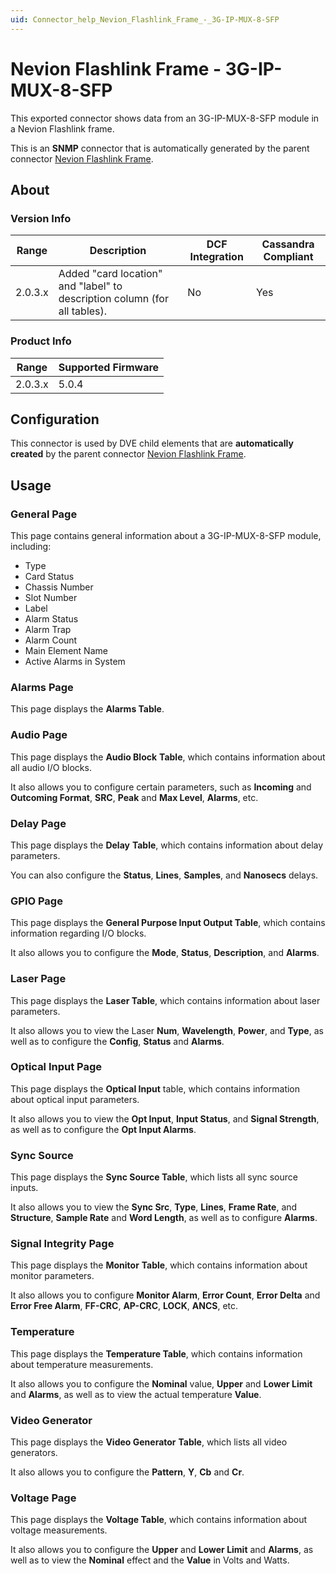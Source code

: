 ```yaml
---
uid: Connector_help_Nevion_Flashlink_Frame_-_3G-IP-MUX-8-SFP
---
```


# Nevion Flashlink Frame - 3G-IP-MUX-8-SFP

This exported connector shows data from an 3G-IP-MUX-8-SFP module in a Nevion Flashlink frame.

This is an **SNMP** connector that is automatically generated by the parent connector [Nevion Flashlink Frame](xref:Connector_help_Nevion_Flashlink_Frame).

## About

### Version Info

| **Range** | **Description**                                                           | **DCF Integration** | **Cassandra Compliant** |
|-----------|---------------------------------------------------------------------------|---------------------|-------------------------|
| 2.0.3.x   | Added "card location" and "label" to description column (for all tables). | No                  | Yes                     |

### Product Info

| **Range** | **Supported Firmware** |
|-----------|------------------------|
| 2.0.3.x   | 5.0.4                  |

## Configuration

This connector is used by DVE child elements that are **automatically created** by the parent connector [Nevion Flashlink Frame](xref:Connector_help_Nevion_Flashlink_Frame).

## Usage

### General Page

This page contains general information about a 3G-IP-MUX-8-SFP module, including:

- Type
- Card Status
- Chassis Number
- Slot Number
- Label
- Alarm Status
- Alarm Trap
- Alarm Count
- Main Element Name
- Active Alarms in System

### Alarms Page

This page displays the **Alarms Table**.

### Audio Page

This page displays the **Audio Block** **Table**, which contains information about all audio I/O blocks.

It also allows you to configure certain parameters, such as **Incoming** and **Outcoming Format**, **SRC**, **Peak** and **Max Level**, **Alarms**, etc.

### Delay Page

This page displays the **Delay** **Table**, which contains information about delay parameters.

You can also configure the **Status**, **Lines**, **Samples**, and **Nanosecs** delays.

### GPIO Page

This page displays the **General Purpose Input Output Table**, which contains information regarding I/O blocks.

It also allows you to configure the **Mode**, **Status**, **Description**, and **Alarms**.

### Laser Page

This page displays the **Laser Table**, which contains information about laser parameters.

It also allows you to view the Laser **Num**, **Wavelength**, **Power**, and **Type**, as well as to configure the **Config**, **Status** and **Alarms**.

### Optical Input Page

This page displays the **Optical Input** table, which contains information about optical input parameters.

It also allows you to view the **Opt Input**, **Input Status**, and **Signal Strength**, as well as to configure the **Opt Input Alarms**.

### Sync Source

This page displays the **Sync Source Table**, which lists all sync source inputs.

It also allows you to view the **Sync Src**, **Type**, **Lines**, **Frame Rate**, and **Structure**, **Sample Rate** and **Word Length**, as well as to configure **Alarms**.

### Signal Integrity Page

This page displays the **Monitor** **Table**, which contains information about monitor parameters.

It also allows you to configure **Monitor Alarm**, **Error Count**, **Error Delta** and **Error Free Alarm**, **FF-CRC**, **AP-CRC**, **LOCK**, **ANCS**, etc.

### Temperature

This page displays the **Temperature Table**, which contains information about temperature measurements.

It also allows you to configure the **Nominal** value, **Upper** and **Lower Limit** and **Alarms**, as well as to view the actual temperature **Value**.

### Video Generator

This page displays the **Video Generator** **Table**, which lists all video generators.

It also allows you to configure the **Pattern**, **Y**, **Cb** and **Cr**.

### Voltage Page

This page displays the **Voltage Table**, which contains information about voltage measurements.

It also allows you to configure the **Upper** and **Lower Limit** and **Alarms**, as well as to view the **Nominal** effect and the **Value** in Volts and Watts.
